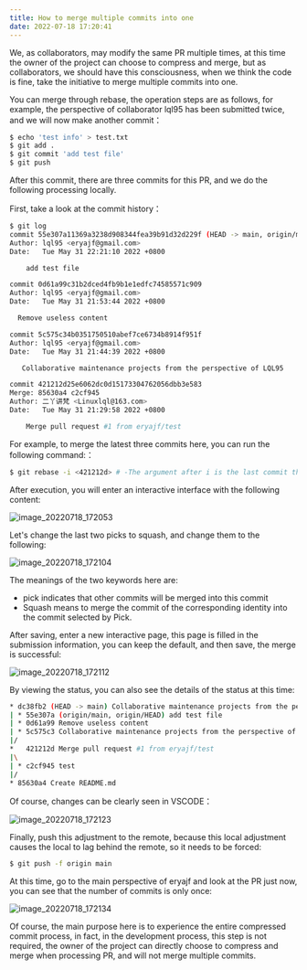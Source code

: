 ```yaml
---
title: How to merge multiple commits into one
date: 2022-07-18 17:20:41
---
```


We, as collaborators, may modify the same PR multiple times, at this time the owner of the project can choose to compress and merge, but as collaborators, we should have this consciousness, when we think the code is fine, take the initiative to merge multiple commits into one.

You can merge through rebase, the operation steps are as follows, for example, the perspective of collaborator lql95 has been submitted twice, and we will now make another commit：

```sh
$ echo 'test info' > test.txt
$ git add .
$ git commit 'add test file'
$ git push
```

After this commit, there are three commits for this PR, and we do the following processing locally.

First, take a look at the commit history：

```sh
$ git log
commit 55e307a11369a3238d908344fea39b91d32d229f (HEAD -> main, origin/main, origin/HEAD)
Author: lql95 <eryajf@gmail.com>
Date:   Tue May 31 22:21:10 2022 +0800

    add test file

commit 0d61a99c31b2dced4fb9b1e1edfc74585571c909
Author: lql95 <eryajf@gmail.com>
Date:   Tue May 31 21:53:44 2022 +0800

  Remove useless content

commit 5c575c34b0351750510abef7ce6734b8914f951f
Author: lql95 <eryajf@gmail.com>
Date:   Tue May 31 21:44:39 2022 +0800

   Collaborative maintenance projects from the perspective of LQL95

commit 421212d25e6062dc0d15173304762056dbb3e583
Merge: 85630a4 c2cf945
Author: 二丫讲梵 <Linuxlql@163.com>
Date:   Tue May 31 21:29:58 2022 +0800

    Merge pull request #1 from eryajf/test
```

For example, to merge the latest three commits here, you can run the following command:：

```sh
$ git rebase -i <421212d> # -The argument after i is the last commit that does not need to be merged, in this case Commit 1
```

After execution, you will enter an interactive interface with the following content:

![image_20220718_172053](https://cdn.staticaly.com/gh/eryajf/tu/main/img/image_20220718_172053.png)

Let's change the last two picks to squash, and change them to the following:

![image_20220718_172104](https://cdn.staticaly.com/gh/eryajf/tu/main/img/image_20220718_172104.png)

The meanings of the two keywords here are:
 - pick indicates that other commits will be merged into this commit 
 - Squash means to merge the commit of the corresponding identity into the commit selected by Pick.

After saving, enter a new interactive page, this page is filled in the submission information, you can keep the default, and then save, the merge is successful:

![image_20220718_172112](https://cdn.staticaly.com/gh/eryajf/tu/main/img/image_20220718_172112.png)

By viewing the status, you can also see the details of the status at this time:

```sh
* dc38fb2 (HEAD -> main) Collaborative maintenance projects from the perspective of LQL95
| * 55e307a (origin/main, origin/HEAD) add test file
| * 0d61a99 Remove useless content
| * 5c575c3 Collaborative maintenance projects from the perspective of LQL95
|/
*   421212d Merge pull request #1 from eryajf/test
|\
| * c2cf945 test
|/
* 85630a4 Create README.md
```

Of course, changes can be clearly seen in VSCODE：

![image_20220718_172123](https://cdn.staticaly.com/gh/eryajf/tu/main/img/image_20220718_172123.png)

Finally, push this adjustment to the remote, because this local adjustment causes the local to lag behind the remote, so it needs to be forced:

```sh
$ git push -f origin main
```

At this time, go to the main perspective of eryajf and look at the PR just now, you can see that the number of commits is only once:

![image_20220718_172134](https://cdn.staticaly.com/gh/eryajf/tu/main/img/image_20220718_172134.png)

Of course, the main purpose here is to experience the entire compressed commit process, in fact, in the development process, this step is not required, the owner of the project can directly choose to compress and merge when processing PR, and will not merge multiple commits.